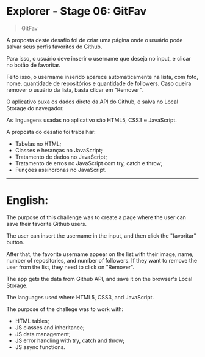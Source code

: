 # Explorer - Stage 06: GitFav

> GitFav

A proposta deste desafio foi de criar uma página onde o usuário pode salvar seus perfis favoritos do Github.

Para isso, o usuário deve inserir o username que deseja no input, e clicar no botão de favoritar.

Feito isso, o username inserido aparece automaticamente na lista, com foto, nome, quantidade de repositórios e quantidade de followers.
Caso queira remover o usuário da lista, basta clicar em "Remover".

O aplicativo puxa os dados direto da API do Github, e salva no Local Storage do navegador.

As linguagens usadas no aplicativo são HTML5, CSS3 e JavaScript.

A proposta do desafio foi trabalhar:

- Tabelas no HTML;
- Classes e heranças no JavaScript;
- Tratamento de dados no JavaScript;
- Tratamento de erros no JavaScript com try, catch e throw;
- Funções assíncronas no JavaScript.

---

# English:

The purpose of this challenge was to create a page where the user can save their favorite Github users.

The user can insert the username in the input, and then click the "favoritar" button.

After that, the favorite username appear on the list with their image, name, number of repositories, and number of followers. If they want to remove the user from the list, they need to click on "Remover".

The app gets the data from Github API, and save it on the browser's Local Storage.

The languages used where HTML5, CSS3, and JavaScript.

The purpose of the challege was to work with:

- HTML tables;
- JS classes and inheritance;
- JS data management;
- JS error handling with try, catch and throw;
- JS async functions.
